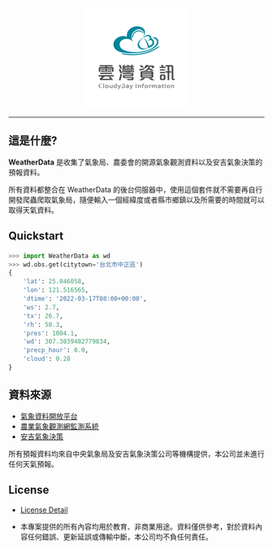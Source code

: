 <p align="center">
  <img src="./Logo.png?raw=true">
</p>

---

## 這是什麼?


**WeatherData** 是收集了氣象局、農委會的開源氣象觀測資料以及安吉氣象決策的預報資料。

所有資料都整合在 WeatherData 的後台伺服器中，使用這個套件就不需要再自行開發爬蟲爬取氣象局，隨便輸入一個經緯度或者縣市鄉鎮以及所需要的時間就可以取得天氣資料。


## Quickstart

```python
>>> import WeatherData as wd
>>> wd.obs.get(citytown='台北市中正區')
{
    'lat': 25.046058, 
    'lon': 121.516565, 
    'dtime': '2022-03-17T08:00+00:00', 
    'ws': 2.7, 
    'tx': 26.7, 
    'rh': 58.3, 
    'pres': 1004.1, 
    'wd': 307.3039482779834, 
    'precp_hour': 0.0, 
    'cloud': 0.28
}
```

## 資料來源

- [氣象資料開放平台](https://opendata.cwb.gov.tw/index)
- [農業氣象觀測網監測系統](https://agr.cwb.gov.tw/)
- [安吉氣象決策](https://www.weatherangel.com.tw/company/services2.php)

所有預報資料均來自中央氣象局及安吉氣象決策公司等機構提供，本公司並未進行任何天氣預報。


## License

- [License Detail](./LICENSE)

- 本專案提供的所有內容均用於教育、非商業用途。資料僅供參考，對於資料內容任何錯誤、更新延誤或傳輸中斷，本公司均不負任何責任。
